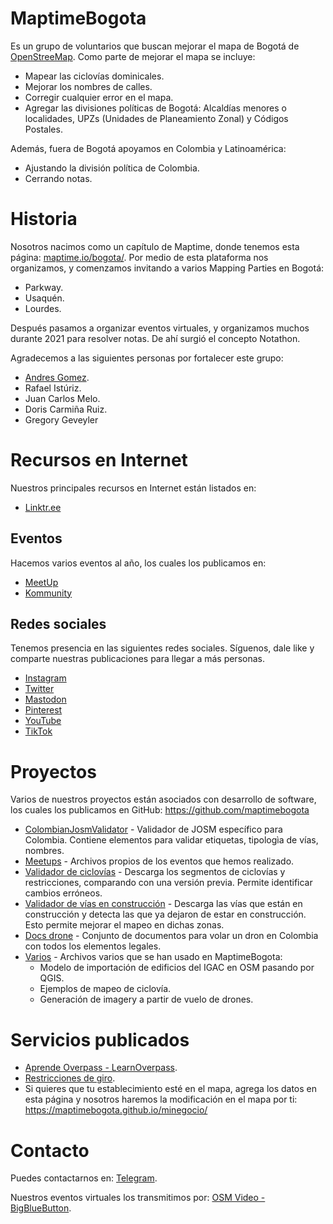 # MaptimeBogota

Es un grupo de voluntarios que buscan mejorar el mapa de Bogotá de [OpenStreeMap](https://openstreetmap.org/).
Como parte de mejorar el mapa se incluye:

* Mapear las ciclovías dominicales.
* Mejorar los nombres de calles.
* Corregir cualquier error en el mapa.
* Agregar las divisiones políticas de Bogotá: Alcaldías menores o localidades, UPZs (Unidades de Planeamiento Zonal) y Códigos Postales.

Además, fuera de Bogotá apoyamos en Colombia y Latinoamérica:

* Ajustando la división política de Colombia.
* Cerrando notas.

# Historia

Nosotros nacimos como un capítulo de Maptime, donde tenemos esta página: [maptime.io/bogota/](https://maptime.io/bogota/).
Por medio de esta plataforma nos organizamos, y comenzamos invitando a varios Mapping Parties en Bogotá:

* Parkway.
* Usaquén.
* Lourdes.

Después pasamos a organizar eventos virtuales, y organizamos muchos durante 2021 para resolver notas. De ahí surgió el concepto Notathon.

Agradecemos a las siguientes personas por fortalecer este grupo:

* [Andres Gomez](https://wiki.openstreetmap.org/wiki/User:Angoca).
* Rafael Istúriz.
* Juan Carlos Melo.
* Doris Carmiña Ruiz.
* Gregory Geveyler

# Recursos en Internet

Nuestros principales recursos en Internet están listados en:

* [Linktr.ee](https://linktr.ee/maptimebogota)

## Eventos

Hacemos varios eventos al año, los cuales los publicamos en:

* [MeetUp](https://www.meetup.com/maptime-bogota-colombia-osm/?_cookie-check=rK6KMpbK-uIGAioq)
* [Kommunity](https://kommunity.com/maptime-bogota-colombia-osm/events/past)

## Redes sociales

Tenemos presencia en las siguientes redes sociales. Síguenos, dale like y comparte nuestras publicaciones para llegar a más personas.

* [Instagram](https://www.instagram.com/maptimebogota/)
* [Twitter](https://twitter.com/MaptimeBogota)
* [Mastodon](https://en.osm.town/@MaptimeBogota)
* [Pinterest](https://co.pinterest.com/maptimeBogota/)
* [YouTube](https://www.youtube.com/@maptimebogota)
* [TikTok](https://www.tiktok.com/@maptimebogota)

# Proyectos

Varios de nuestros proyectos están asociados con desarrollo de software, los cuales los publicamos en GitHub: https://github.com/maptimebogota

* [ColombianJosmValidator](https://github.com/MaptimeBogota/ColombianJosmValidator) - Validador de JOSM específico para Colombia. Contiene elementos para validar etiquetas, tipologìa de vías, nombres.
* [Meetups](https://github.com/MaptimeBogota/MeetUps) - Archivos propios de los eventos que hemos realizado.
* [Validador de ciclovías](https://github.com/MaptimeBogota/ciclovias) - Descarga los segmentos de ciclovías y restricciones, comparando con una versión previa. Permite identificar cambios erróneos.
* [Validador de vías en construcción](https://github.com/MaptimeBogota/ViasEnConstruccion) - Descarga las vías que están en construcción y detecta las que ya dejaron de estar en construcción. Esto permite mejorar el mapeo en dichas zonas.
* [Docs drone](https://github.com/MaptimeBogota/docsDrone) - Conjunto de documentos para volar un dron en Colombia con todos los elementos legales.
* [Varios](https://github.com/MaptimeBogota/Varios) - Archivos varios que se han usado en MaptimeBogota:
  * Modelo de importación de edificios del IGAC en OSM pasando por QGIS.
  * Ejemplos de mapeo de ciclovía.
  * Generación de imagery a partir de vuelo de drones.
  
# Servicios publicados

* [Aprende Overpass - LearnOverpass](https://maptimebogota.github.io/learnoverpass//es/).
* [Restricciones de giro](https://maptimebogota.github.io/restriction-validator).
* Si quieres que tu establecimiento esté en el mapa, agrega los datos en esta página y nosotros haremos la modificación en el mapa por ti: https://maptimebogota.github.io/minegocio/

# Contacto

Puedes contactarnos en: [Telegram](https://t.me/MaptimeBogota).

Nuestros eventos virtuales los transmitimos por: [OSM Video - BigBlueButton](https://osmvideo.cloud68.co/user/and-ljb-pb2-ajn).
